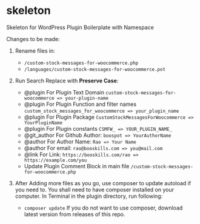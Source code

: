 # skeleton

Skeleton for WordPress Plugin Boilerplate with Namespace

Changes to be made:

1. Rename files in:
    * `/custom-stock-messages-for-woocommerce.php`
    * `/languages/custom-stock-messages-for-woocommerce.pot`
2. Run Search Replace with **Preserve Case**:
    * @plugin For Plugin Text Domain `custom-stock-messages-for-woocommerce => your-plugin-name`
    * @plugin For Plugin Function and filter names  `custom_stock_messages_for_woocommerce => your_plugin_name`
    * @plugin For Plugin Package `CustomStockMessagesForWoocommerce => YourPluginName`
    * @plugin For Plugin constants `CSMFW_ => YOUR_PLUGIN_NAME_`
    * @git_author For Github Author: `boospot => YourAuthorName`
    * @author For Author Name: `Rao => Your Name`
    * @author For email: `rao@booskills.com => you@mail.com`
    * @link For Link: `https://booskills.com/rao => https://example.com/you`
    * Update Plugin Comment Block in main file `/custom-stock-messages-for-woocommerce.php`

3. After Adding more files as you go, use composer to update autoload if you need to. You shall need to have composer
   installed on your computer. In Terminal in the plugin directory, run following:
    * `composer update`
 If you do not want to use composer, download latest version from releases of this repo. 